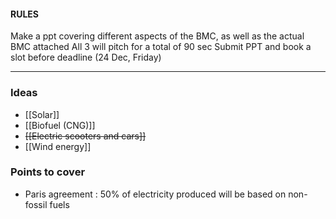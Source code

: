 
#### RULES
Make a ppt covering different aspects of the BMC, as well as the actual BMC attached
All 3 will pitch for a total of 90 sec
Submit PPT and book a slot before deadline (24 Dec, Friday)

---



### Ideas 
- [[Solar]]
- [[Biofuel (CNG)]]
- ~~[[Electric scooters and cars]]~~
- [[Wind energy]]



### Points to cover
- Paris agreement : 50% of electricity produced will be based on non-fossil fuels


